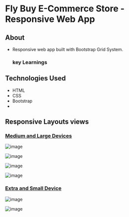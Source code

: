 # Fly Buy E-Commerce Store - Responsive Web App

## About
* Responsive web app built with Bootstrap Grid System.

    ### key Learnings
## Technologies Used
* HTML
* CSS
* Bootstrap
* 
## Responsive Layouts views
 ###  <ins>Medium and Large Devices</ins>
 ![image](https://user-images.githubusercontent.com/86845154/199164456-9b5f99a7-ceae-4f93-8824-de51c8c65199.png)
 
 ![image](https://user-images.githubusercontent.com/86845154/199164532-8776bdd9-6678-4847-8005-cd6620ccd36b.png)
 
 ![image](https://user-images.githubusercontent.com/86845154/199164649-597d58d5-833b-47c3-945b-034646e4fa83.png)
 
 ![image](https://user-images.githubusercontent.com/86845154/199164730-66e0a131-4cd5-4671-89d1-629aa87d5135.png)

 ### <ins>Extra and Small Device</ins> 
 ![image](https://user-images.githubusercontent.com/86845154/199165053-cb14ffdf-6e22-41d4-b81b-9b72e3995971.png) 
 
 ![image](https://user-images.githubusercontent.com/86845154/199165129-6b205fc1-ca18-4b93-aa7d-da7b7b090762.png)

